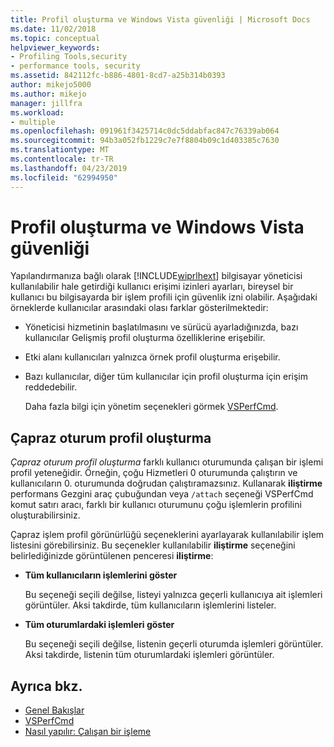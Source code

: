 ```yaml
---
title: Profil oluşturma ve Windows Vista güvenliği | Microsoft Docs
ms.date: 11/02/2018
ms.topic: conceptual
helpviewer_keywords:
- Profiling Tools,security
- performance tools, security
ms.assetid: 842112fc-b886-4801-8cd7-a25b314b0393
author: mikejo5000
ms.author: mikejo
manager: jillfra
ms.workload:
- multiple
ms.openlocfilehash: 091961f3425714c0dc5ddabfac847c76339ab064
ms.sourcegitcommit: 94b3a052fb1229c7e7f8804b09c1d403385c7630
ms.translationtype: MT
ms.contentlocale: tr-TR
ms.lasthandoff: 04/23/2019
ms.locfileid: "62994950"
---
```

# <a name="profiling-and-windows-vista-security"></a>Profil oluşturma ve Windows Vista güvenliği

Yapılandırmanıza bağlı olarak [!INCLUDE[wiprlhext](../debugger/includes/wiprlhext_md.md)] bilgisayar yöneticisi kullanılabilir hale getirdiği kullanıcı erişimi izinleri ayarları, bireysel bir kullanıcı bu bilgisayarda bir işlem profili için güvenlik izni olabilir. Aşağıdaki örneklerde kullanıcılar arasındaki olası farklar gösterilmektedir:

- Yöneticisi hizmetinin başlatılmasını ve sürücü ayarladığınızda, bazı kullanıcılar Gelişmiş profil oluşturma özelliklerine erişebilir.

- Etki alanı kullanıcıları yalnızca örnek profil oluşturma erişebilir.

- Bazı kullanıcılar, diğer tüm kullanıcılar için profil oluşturma için erişim reddedebilir.

  Daha fazla bilgi için yönetim seçenekleri görmek [VSPerfCmd](../profiling/vsperfcmd.md).

## <a name="cross-session-profiling"></a>Çapraz oturum profil oluşturma

*Çapraz oturum profil oluşturma* farklı kullanıcı oturumunda çalışan bir işlemi profil yeteneğidir. Örneğin, çoğu Hizmetleri 0 oturumunda çalıştırın ve kullanıcıların 0. oturumunda doğrudan çalıştıramazsınız. Kullanarak **iliştirme** performans Gezgini araç çubuğundan veya `/attach` seçeneği VSPerfCmd komut satırı aracı, farklı bir kullanıcı oturumunu çoğu işlemlerin profilini oluşturabilirsiniz.

Çapraz işlem profil görünürlüğü seçeneklerini ayarlayarak kullanılabilir işlem listesini görebilirsiniz. Bu seçenekler kullanılabilir **iliştirme** seçeneğini belirlediğinizde görüntülenen penceresi **iliştirme**:

- **Tüm kullanıcıların işlemlerini göster**

  Bu seçeneği seçili değilse, listeyi yalnızca geçerli kullanıcıya ait işlemleri görüntüler. Aksi takdirde, tüm kullanıcıların işlemlerini listeler.

- **Tüm oturumlardaki işlemleri göster**

  Bu seçeneği seçili değilse, listenin geçerli oturumda işlemleri görüntüler. Aksi takdirde, listenin tüm oturumlardaki işlemleri görüntüler.

## <a name="see-also"></a>Ayrıca bkz.

- [Genel Bakışlar](../profiling/overviews-performance-tools.md)
- [VSPerfCmd](../profiling/vsperfcmd.md)
- [Nasıl yapılır: Çalışan bir işleme](/previous-versions/visualstudio/visual-studio-2010/c6wf8e4z\(v\=vs.100\))
